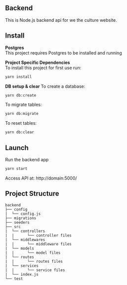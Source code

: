 ## Backend
This is Node.js backend api for we the culture website.

## Install

**Postgres**  
This project requires Postgres to be installed and running

**Project Specific Dependencies**  
To install this project for first use run:
```sh
yarn install
```   

**DB setup & clear** 
To create a database:
```sh
yarn db:create
```   

To migrate tables:
```sh
yarn db:migrate
```   

To reset tables:
```sh
yarn db:clear
```   



## Launch
Run the backend app
```sh
yarn start
```
Access API at: http://domain:5000/

## Project Structure
```
backend
├── config
|  └── config.js
├── migrations
├── seeders
├── src
|  └── controllers
|  |      └── controller files
|  └── middlewares
|  |      └── middleware files
|  └── models
|  |      └── model files
|  └── routes
|  |      └── routes files
|  └── services
|  |      └── service files
|  └── index.js
└── test
